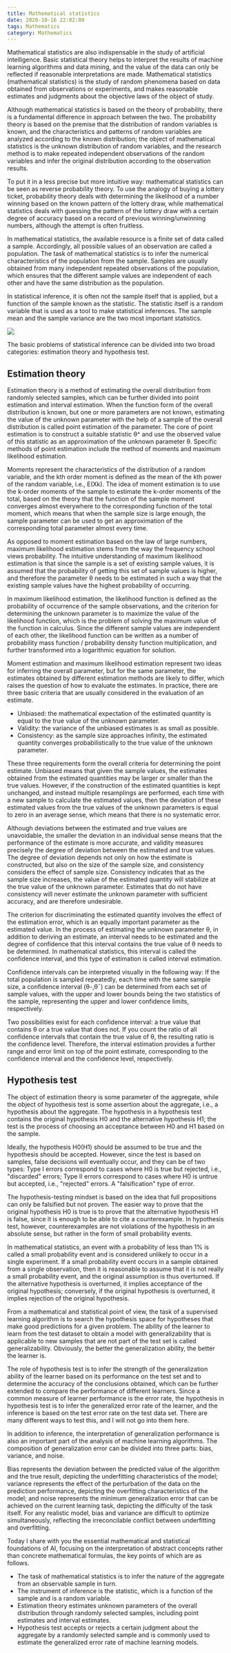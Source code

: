 ```yaml
---
title: Mathematical statistics
date: 2020-10-16 22:02:09
tags: Mathematics
category: Mathematics
---
```


Mathematical statistics are also indispensable in the study of artificial intelligence. Basic statistical theory helps to interpret the results of machine learning algorithms and data mining, and the value of the data can only be reflected if reasonable interpretations are made. Mathematical statistics (mathematical statistics) is the study of random phenomena based on data obtained from observations or experiments, and makes reasonable estimates and judgments about the objective laws of the object of study.

Although mathematical statistics is based on the theory of probability, there is a fundamental difference in approach between the two. The probability theory is based on the premise that the distribution of random variables is known, and the characteristics and patterns of random variables are analyzed according to the known distribution; the object of mathematical statistics is the unknown distribution of random variables, and the research method is to make repeated independent observations of the random variables and infer the original distribution according to the observation results.

To put it in a less precise but more intuitive way: mathematical statistics can be seen as reverse probability theory. To use the analogy of buying a lottery ticket, probability theory deals with determining the likelihood of a number winning based on the known pattern of the lottery draw, while mathematical statistics deals with guessing the pattern of the lottery draw with a certain degree of accuracy based on a record of previous winning/unwinning numbers, although the attempt is often fruitless.

In mathematical statistics, the available resource is a finite set of data called a sample. Accordingly, all possible values of an observation are called a population. The task of mathematical statistics is to infer the numerical characteristics of the population from the sample. Samples are usually obtained from many independent repeated observations of the population, which ensures that the different sample values are independent of each other and have the same distribution as the population.

In statistical inference, it is often not the sample itself that is applied, but a function of the sample known as the statistic. The statistic itself is a random variable that is used as a tool to make statistical inferences. The sample mean and the sample variance are the two most important statistics.

![](1.jpg)

The basic problems of statistical inference can be divided into two broad categories: estimation theory and hypothesis test.

## Estimation theory
Estimation theory is a method of estimating the overall distribution from randomly selected samples, which can be further divided into point estimation and interval estimation. When the function form of the overall distribution is known, but one or more parameters are not known, estimating the value of the unknown parameter with the help of a sample of the overall distribution is called point estimation of the parameter. The core of point estimation is to construct a suitable statistic θ^ and use the observed value of this statistic as an approximation of the unknown parameter θ. Specific methods of point estimation include the method of moments and maximum likelihood estimation.

Moments represent the characteristics of the distribution of a random variable, and the kth order moment is defined as the mean of the kth power of the random variable, i.e., E(Xk). The idea of moment estimation is to use the k-order moments of the sample to estimate the k-order moments of the total, based on the theory that the function of the sample moment converges almost everywhere to the corresponding function of the total moment, which means that when the sample size is large enough, the sample parameter can be used to get an approximation of the corresponding total parameter almost every time.

As opposed to moment estimation based on the law of large numbers, maximum likelihood estimation stems from the way the frequency school views probability. The intuitive understanding of maximum likelihood estimation is that since the sample is a set of existing sample values, it is assumed that the probability of getting this set of sample values is higher, and therefore the parameter θ needs to be estimated in such a way that the existing sample values have the highest probability of occurring.

In maximum likelihood estimation, the likelihood function is defined as the probability of occurrence of the sample observations, and the criterion for determining the unknown parameter is to maximize the value of the likelihood function, which is the problem of solving the maximum value of the function in calculus. Since the different sample values are independent of each other, the likelihood function can be written as a number of probability mass function / probability density function multiplication, and further transformed into a logarithmic equation for solution.

Moment estimation and maximum likelihood estimation represent two ideas for inferring the overall parameter, but for the same parameter, the estimates obtained by different estimation methods are likely to differ, which raises the question of how to evaluate the estimates. In practice, there are three basic criteria that are usually considered in the evaluation of an estimate.

- Unbiased: the mathematical expectation of the estimated quantity is equal to the true value of the unknown parameter.
- Validity: the variance of the unbiased estimates is as small as possible.
- Consistency: as the sample size approaches infinity, the estimated quantity converges probabilistically to the true value of the unknown parameter.

These three requirements form the overall criteria for determining the point estimate. Unbiased means that given the sample values, the estimates obtained from the estimated quantities may be larger or smaller than the true values. However, if the construction of the estimated quantities is kept unchanged, and instead multiple resamplings are performed, each time with a new sample to calculate the estimated values, then the deviation of these estimated values from the true values of the unknown parameters is equal to zero in an average sense, which means that there is no systematic error.

Although deviations between the estimated and true values are unavoidable, the smaller the deviation in an individual sense means that the performance of the estimate is more accurate, and validity measures precisely the degree of deviation between the estimated and true values. The degree of deviation depends not only on how the estimate is constructed, but also on the size of the sample size, and consistency considers the effect of sample size. Consistency indicates that as the sample size increases, the value of the estimated quantity will stabilize at the true value of the unknown parameter. Estimates that do not have consistency will never estimate the unknown parameter with sufficient accuracy, and are therefore undesirable.

The criterion for discriminating the estimated quantity involves the effect of the estimation error, which is an equally important parameter as the estimated value. In the process of estimating the unknown parameter θ, in addition to deriving an estimate, an interval needs to be estimated and the degree of confidence that this interval contains the true value of θ needs to be determined. In mathematical statistics, this interval is called the confidence interval, and this type of estimation is called interval estimation.

Confidence intervals can be interpreted visually in the following way: If the total population is sampled repeatedly, each time with the same sample size, a confidence interval (θ-,θ¯) can be determined from each set of sample values, with the upper and lower bounds being the two statistics of the sample, representing the upper and lower confidence limits, respectively.

Two possibilities exist for each confidence interval: a true value that contains θ or a true value that does not. If you count the ratio of all confidence intervals that contain the true value of θ, the resulting ratio is the confidence level. Therefore, the interval estimation provides a further range and error limit on top of the point estimate, corresponding to the confidence interval and the confidence level, respectively.

## Hypothesis test

The object of estimation theory is some parameter of the aggregate, while the object of hypothesis test is some assertion about the aggregate, i.e., a hypothesis about the aggregate. The hypothesis in a hypothesis test contains the original hypothesis H0 and the alternative hypothesis H1; the test is the process of choosing an acceptance between H0 and H1 based on the sample.

Ideally, the hypothesis H0(H1) should be assumed to be true and the hypothesis should be accepted. However, since the test is based on samples, false decisions will eventually occur, and they can be of two types: Type I errors correspond to cases where H0 is true but rejected, i.e., "discarded" errors; Type II errors correspond to cases where H0 is untrue but accepted, i.e., "rejected" errors. A "falsification" type of error.

The hypothesis-testing mindset is based on the idea that full propositions can only be falsified but not proven. The easier way to prove that the original hypothesis H0 is true is to prove that the alternative hypothesis H1 is false, since it is enough to be able to cite a counterexample. In hypothesis test, however, counterexamples are not violations of the hypothesis in an absolute sense, but rather in the form of small probability events.

In mathematical statistics, an event with a probability of less than 1% is called a small probability event and is considered unlikely to occur in a single experiment. If a small probability event occurs in a sample obtained from a single observation, then it is reasonable to assume that it is not really a small probability event, and the original assumption is thus overturned. If the alternative hypothesis is overturned, it implies acceptance of the original hypothesis; conversely, if the original hypothesis is overturned, it implies rejection of the original hypothesis.

From a mathematical and statistical point of view, the task of a supervised learning algorithm is to search the hypothesis space for hypotheses that make good predictions for a given problem. The ability of the learner to learn from the test dataset to obtain a model with generalizability that is applicable to new samples that are not part of the test set is called generalizability. Obviously, the better the generalization ability, the better the learner is.

The role of hypothesis test is to infer the strength of the generalization ability of the learner based on its performance on the test set and to determine the accuracy of the conclusions obtained, which can be further extended to compare the performance of different learners. Since a common measure of learner performance is the error rate, the hypothesis in hypothesis test is to infer the generalized error rate of the learner, and the inference is based on the test error rate on the test data set. There are many different ways to test this, and I will not go into them here.

In addition to inference, the interpretation of generalization performance is also an important part of the analysis of machine learning algorithms. The composition of generalization error can be divided into three parts: bias, variance, and noise.

Bias represents the deviation between the predicted value of the algorithm and the true result, depicting the underfitting characteristics of the model; variance represents the effect of the perturbation of the data on the prediction performance, depicting the overfitting characteristics of the model; and noise represents the minimum generalization error that can be achieved on the current learning task, depicting the difficulty of the task itself. For any realistic model, bias and variance are difficult to optimize simultaneously, reflecting the irreconcilable conflict between underfitting and overfitting.


Today I share with you the essential mathematical and statistical foundations of AI, focusing on the interpretation of abstract concepts rather than concrete mathematical formulas, the key points of which are as follows.

- The task of mathematical statistics is to infer the nature of the aggregate from an observable sample in turn.
- The instrument of inference is the statistic, which is a function of the sample and is a random variable.
- Estimation theory estimates unknown parameters of the overall distribution through randomly selected samples, including point estimates and interval estimates.
- Hypothesis test accepts or rejects a certain judgment about the aggregate by a randomly selected sample and is commonly used to estimate the generalized error rate of machine learning models.

